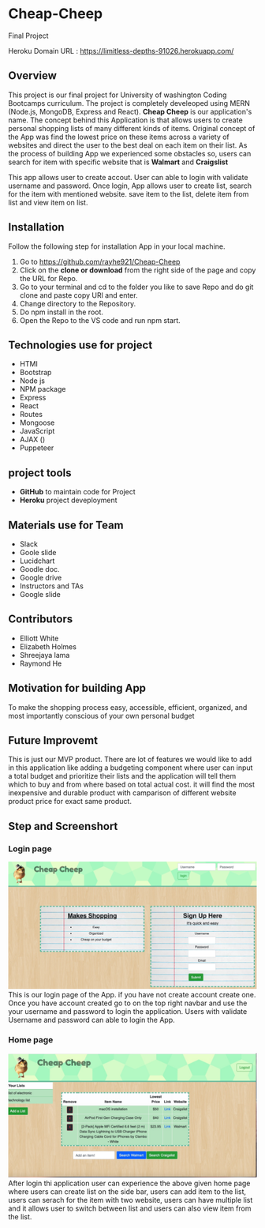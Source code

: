 # Cheap-Cheep
Final Project

Heroku Domain URL : https://limitless-depths-91026.herokuapp.com/

## Overview
This project is our final project for University of washington Coding Bootcamps curriculum. The project is completely develeoped using MERN (Node.js, MongoDB, Express and React). **Cheap Cheep** is our application's name. The concept behind this Application is that allows users to create personal shopping lists of many different kinds of items. Original concept of the App  was find the lowest price on these items across a variety of websites and direct the user to the best deal on each item on their list.
As the process of building App we experienced some obstacles so, users can search for item with specific website that is **Walmart** and **Craigslist**
 
 This app allows user to create accout. User can able to login with validate username and password. Once login, App allows user to create list, search for the item with mentioned website.  save item to the list,  delete item from list and view item on list.   

## Installation
Follow the following step for installation App in your local machine.
1. Go to https://github.com/rayhe921/Cheap-Cheep
2. Click on the **clone or download** from the right side of the page and copy the URL for Repo.
3. Go to your terminal and cd to the folder you like to save Repo and do git clone and paste copy URl and enter.
4. Change directory to the Repository.
5. Do npm install in the root.
6. Open the Repo to the VS code and run npm start.

## Technologies use for project
- HTMl
- Bootstrap
- Node js
- NPM package
- Express
- React
- Routes
- Mongoose
- JavaScript
- AJAX ()
- Puppeteer

## project tools
- **GitHub** to maintain code for Project
- **Heroku** project deveployment

## Materials use for Team
+ Slack
+ Goole slide
+ Lucidchart
+ Goodle doc.
+ Google drive
+ Instructors and TAs
+ Google slide

## Contributors 
+ Elliott White
+ Elizabeth Holmes
+ Shreejaya lama
+ Raymond He

## Motivation for building App
To make the shopping process easy, accessible, efficient, organized, and most importantly conscious of your own personal budget


## Future Improvemt
This is just our MVP product. There are lot of features we would like to add in this application like
adding a budgeting component where user can input a total budget and prioritize their lists and the application will tell them which to buy and from where based on total actual cost. it will find the most inexpensive and durable product with camparison of different website product price for exact same product.




## Step and Screenshort
### Login page
 ![item iformatiom page](/client/public/img/login.jpg)
This is our login page of the App. if you have not create account create one. Once you have account created go to on the top right navbar and use the your username and password to login the application. Users with validate Username and password can able to login the App.
### Home page
 ![login page](/client/public/img/image2.jpg)
After login thi application user can experience the above given home page where users can create list on the side bar, users can add item to the list, users can serach for the item with two website, users can have multiple list and it allows user to switch between list and users can also view item from the list. 

